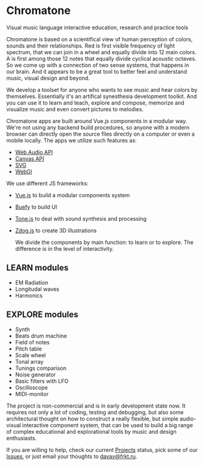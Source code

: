# Chromatone
Visual music language interactive education, research and practice tools

Chromatone is based on a scientifical view of human perception of colors, sounds and their relationships. 
Red is first visible frequency of light spectrum, that we can join in a wheel and equally divide into 12 main colors. A is first among those 12 notes that equally divide cyclical acoustic octaves. So we come up with a connection of two sense systems, that happens in our brain. And it appears to be a great tool to better feel and understand music, visual design and beyond.

We develop a toolset for anyone who wants to see music and hear colors by themselves. Essentially it's an artifical synesthesia development toolkit. And you can use it to learn and teach, explore and compose, memorize and visualize music and even convert pictures to melodies.

Chromatone apps are built around Vue.js components in a modular way. We're not using any backend build procedures, so anyone with a modern browser can directly open the source files directly on a computer or even a mobile locally. The apps we utilize such features as:
  
- [Web Audio API](https://developer.mozilla.org/ru/docs/Web/API/Web_Audio_API)
- [Canvas API](https://developer.mozilla.org/ru/docs/Web/API/Canvas_API)
- [SVG](https://developer.mozilla.org/ru/docs/Web/SVG)
- [WebGl](https://developer.mozilla.org/ru/docs/Web/API/WebGL_API)
  
We use different JS frameworks:
- [Vue.js](https://vuejs.org/) to build a modular components system
- [Buefy](https://buefy.org/) to build UI
- [Tone.js](https://tonejs.github.io/) to deal with sound synthesis and processing
- [Zdog.js](https://github.com/metafizzy/zdog) to create 3D illustrations
  
  We divide the components by main function: to learn or to explore. The difference is in the level of interactivity. 
  
LEARN modules
------
- EM Radiation
- Longitudal waves
- Harmonics
    
EXPLORE modules
------
- Synth
- Beats drum machine
- Field of notes
- Pitch table
- Scale wheel
- Tonal array
- Tunings comparison
- Noise generator
- Basic filters with LFO
- Oscilloscope
- MIDI-monitor
    
The project is non-commercial and is in early development state now. It requires not only a lot of coding, testing and debugging, but also some architectural thought on how to construct a really flexible, but simple audio-visual interactive component system, that can be used to build a big range of complex educational and explorational tools by music and design enthusiasts.
  
If you are willing to help, check our current [Projects](https://github.com/DeFUCC/chromatone/projects) status, pick some of our [Issues](https://github.com/DeFUCC/chromatone/issues), or just email your thoughts to davay@frkt.ru. 
